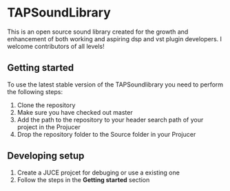 # TAPSoundLibrary
This is an open source sound library created for the growth and enhancement of both working and aspiring dsp and vst plugin developers.  I welcome contributors of all levels!

## Getting started

To use the latest stable version of the TAPSoundlibrary you need to perform the following steps:

1) Clone the repository
2) Make sure you have checked out master
3) Add the path to the repository to your header search path of your project in the Projucer
4) Drop the repository folder to the Source folder in your Projucer

## Developing setup

1) Create a JUCE projcet for debuging or use a existing one 
2) Follow the steps in the **Getting started** section
